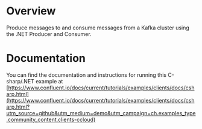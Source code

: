 ﻿# Overview

Produce messages to and consume messages from a Kafka cluster using the .NET Producer and Consumer.

# Documentation

You can find the documentation and instructions for running this C-sharp/.NET example at [https://www.confluent.io/docs/current/tutorials/examples/clients/docs/csharp.html](https://www.confluent.io/docs/current/tutorials/examples/clients/docs/csharp.html?utm_source=github&utm_medium=demo&utm_campaign=ch.examples_type.community_content.clients-ccloud)
